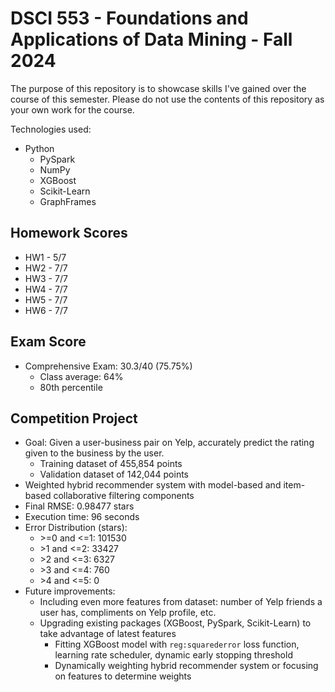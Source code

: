 # DSCI 553 - Foundations and Applications of Data Mining - Fall 2024

The purpose of this repository is to showcase skills I've gained over the course of this semester. 
Please do not use the contents of this repository as your own work for the course.

Technologies used: 
* Python
    * PySpark
    * NumPy
    * XGBoost
    * Scikit-Learn
    * GraphFrames

## Homework Scores
* HW1 - 5/7
* HW2 - 7/7
* HW3 - 7/7
* HW4 - 7/7
* HW5 - 7/7
* HW6 - 7/7

## Exam Score
* Comprehensive Exam: 30.3/40 (75.75%)
   * Class average: 64%
   * 80th percentile

## Competition Project
* Goal: Given a user-business pair on Yelp, accurately predict the rating given to the business by the user.
    * Training dataset of 455,854 points
    * Validation dataset of 142,044 points
* Weighted hybrid recommender system with model-based and item-based collaborative filtering components
* Final RMSE: 0.98477 stars
* Execution time: 96 seconds
* Error Distribution (stars):
    * \>=0 and <=1: 101530
    * \>1 and <=2: 33427
    * \>2 and <=3: 6327
    * \>3 and <=4: 760
    * \>4 and <=5: 0
* Future improvements:
    * Including even more features from dataset: number of Yelp friends a user has, compliments on Yelp profile, etc.
    * Upgrading existing packages (XGBoost, PySpark, Scikit-Learn) to take advantage of latest features
        * Fitting XGBoost model with `reg:squarederror` loss function, learning rate scheduler, dynamic early stopping threshold
        * Dynamically weighting hybrid recommender system or focusing on features to determine weights
